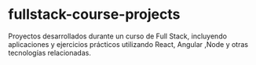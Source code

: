# fullstack-course-projects
Proyectos desarrollados durante un curso de Full Stack, incluyendo aplicaciones y ejercicios prácticos utilizando React, Angular ,Node y otras tecnologías relacionadas.
